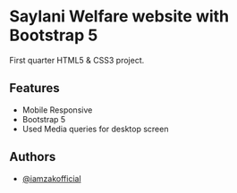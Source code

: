 
# Saylani Welfare website with Bootstrap 5

First quarter HTML5 & CSS3 project.



## Features

- Mobile Responsive
- Bootstrap 5
- Used Media queries for desktop screen


## Authors

- [@iamzakofficial](https://www.github.com/iamzakofficial)

